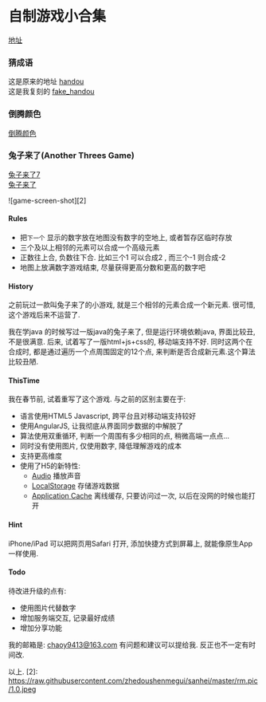 # 自制游戏小合集

[地址](http://43.201.105.73/)

### 猜成语
这是原来的地址
[handou](https://handle.antfu.me/) <br>
这是我复刻的
[fake_handou](http://43.201.105.73/fake_handou.html)


### 倒腾颜色

[倒腾颜色](http://43.201.105.73/color_tube.html)


### 兔子来了(Another Threes Game)
[兔子来了7](http://43.201.105.73/sanhei/index7.html) <br>
[兔子来了](http://43.201.105.73/sanhei/index.html)



![game-screen-shot][2]
#### Rules
 - 把`下一个` 显示的数字放在地图没有数字的空地上, 或者暂存区临时存放
 - 三个及以上相邻的元素可以合成一个高级元素
 - 正数往上合, 负数往下合. 比如三个1 可以合成2 , 而三个-1 则合成-2
 - 地图上放满数字游戏结束, 尽量获得更高分数和更高的数字吧

#### History
之前玩过一款叫兔子来了的小游戏, 就是三个相邻的元素合成一个新元素.
很可惜, 这个游戏后来不运营了.<br>

我在学java 的时候写过一版java的兔子来了, 但是运行环境依赖java, 界面比较丑, 不是很满意.
后来, 试着写了一版html+js+css的, 移动端支持不好.
同时这两个在合成时, 都是通过遍历一个点周围固定的12个点, 来判断是否合成新元素.这个算法比较丑陋.

#### ThisTime
我在春节前, 试着重写了这个游戏. 与之前的区别主要在于:
 - 语言使用HTML5 Javascript, 跨平台且对移动端支持较好
 - 使用AngularJS, 让我彻底从界面同步数据的中解脱了
 - 算法使用双重循环, 判断一个周围有多少相同的点, 稍微高端一点点...
 - 同时没有使用图片, 仅使用数字, 降低理解游戏的成本
 - 支持更高维度
 - 使用了H5的新特性:
    - [Audio](http://www.runoob.com/html/html5-audio.html) 播放声音
    - [LocalStorage](http://www.runoob.com/html/html5-webstorage.html) 存储游戏数据
    - [Application Cache](http://www.runoob.com/html/html5-app-cache.html) 离线缓存, 只要访问过一次, 以后在没网的时候也能打开

#### Hint
iPhone/iPad 可以把网页用Safari 打开, 添加快捷方式到屏幕上, 就能像原生App一样使用.<br>

#### Todo
待改进升级的点有:
 - 使用图片代替数字
 - 增加服务端交互, 记录最好成绩
 - 增加分享功能

我的邮箱是: chaoy9413@163.com
有问题和建议可以提给我. 反正也不一定有时间改.

以上.
[2]: https://raw.githubusercontent.com/zhedoushenmegui/sanhei/master/rm.pic/1.0.jpeg
